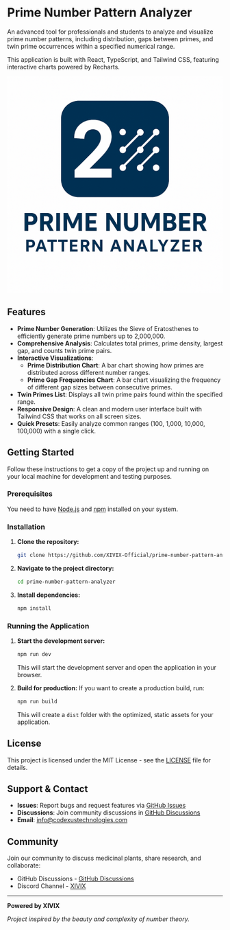 # Prime Number Pattern Analyzer

An advanced tool for professionals and students to analyze and visualize prime number patterns, including distribution, gaps between primes, and twin prime occurrences within a specified numerical range.

This application is built with React, TypeScript, and Tailwind CSS, featuring interactive charts powered by Recharts.

![Prime Number Pattern Analyzer Logo](./icons/icon-512x512.png)

## Features

- **Prime Number Generation**: Utilizes the Sieve of Eratosthenes to efficiently generate prime numbers up to 2,000,000.
- **Comprehensive Analysis**: Calculates total primes, prime density, largest gap, and counts twin prime pairs.
- **Interactive Visualizations**:
    - **Prime Distribution Chart**: A bar chart showing how primes are distributed across different number ranges.
    - **Prime Gap Frequencies Chart**: A bar chart visualizing the frequency of different gap sizes between consecutive primes.
- **Twin Primes List**: Displays all twin prime pairs found within the specified range.
- **Responsive Design**: A clean and modern user interface built with Tailwind CSS that works on all screen sizes.
- **Quick Presets**: Easily analyze common ranges (100, 1,000, 10,000, 100,000) with a single click.

## Getting Started

Follow these instructions to get a copy of the project up and running on your local machine for development and testing purposes.

### Prerequisites

You need to have [Node.js](https://nodejs.org/) and [npm](https://www.npmjs.com/) installed on your system.

### Installation

1.  **Clone the repository:**
    ```bash
    git clone https://github.com/XIVIX-Official/prime-number-pattern-analyzer.git
    ```

2.  **Navigate to the project directory:**
    ```bash
    cd prime-number-pattern-analyzer
    ```

3.  **Install dependencies:**
    ```bash
    npm install
    ```

### Running the Application

1.  **Start the development server:**
    ```bash
    npm run dev
    ```
    This will start the development server and open the application in your browser.

2.  **Build for production:**
    If you want to create a production build, run:
    ```bash
    npm run build
    ```
    This will create a `dist` folder with the optimized, static assets for your application.

## License

This project is licensed under the MIT License - see the [LICENSE](LICENSE) file for details.

## Support & Contact

- **Issues**: Report bugs and request features via [GitHub Issues](https://github.com/XIVIX-Official/prime-number-pattern-analyzer/issues)
- **Discussions**: Join community discussions in [GitHub Discussions](https://github.com/XIVIX-Official/prime-number-pattern-analyzer/discussions)
- **Email**: info@codexustechnologies.com

## Community

Join our community to discuss medicinal plants, share research, and collaborate:

- GitHub Discussions - [GitHub Discussions](https://github.com/XIVIX-Official/prime-number-pattern-analyzer/discussions)
- Discord Channel - [XIVIX](https://discord.gg/U97cQvsA)

---

**Powered by XIVIX**

*Project inspired by the beauty and complexity of number theory.*